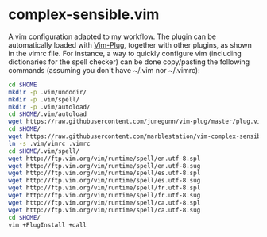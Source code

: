 # complex-sensible.vim

A vim configuration adapted to my workflow. The plugin can be automatically loaded with [Vim-Plug](https://github.com/junegunn/vim-plug), together with other plugins, as shown in the vimrc file. For instance, a way to quickly configure vim (including dictionaries for the spell checker) can be done copy/pasting the following commands (assuming you don't have ~/.vim nor ~/.vimrc):

```bash
cd $HOME
mkdir -p .vim/undodir/
mkdir -p .vim/spell/
mkdir -p .vim/autoload/
cd $HOME/.vim/autoload
wget https://raw.githubusercontent.com/junegunn/vim-plug/master/plug.vim
cd $HOME/
wget https://raw.githubusercontent.com/marblestation/vim-complex-sensible/master/vimrc -O .vim/vimrc
ln -s .vim/vimrc .vimrc
cd $HOME/.vim/spell/
wget http://ftp.vim.org/vim/runtime/spell/en.utf-8.spl
wget http://ftp.vim.org/vim/runtime/spell/en.utf-8.sug
wget http://ftp.vim.org/vim/runtime/spell/es.utf-8.spl
wget http://ftp.vim.org/vim/runtime/spell/es.utf-8.sug
wget http://ftp.vim.org/vim/runtime/spell/fr.utf-8.spl
wget http://ftp.vim.org/vim/runtime/spell/fr.utf-8.sug
wget http://ftp.vim.org/vim/runtime/spell/ca.utf-8.spl
wget http://ftp.vim.org/vim/runtime/spell/ca.utf-8.sug
cd $HOME/
vim +PlugInstall +qall
```


